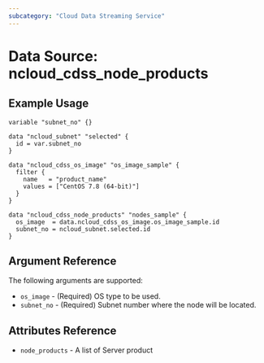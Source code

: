 ```yaml
---
subcategory: "Cloud Data Streaming Service"
---
```



# Data Source: ncloud_cdss_node_products

## Example Usage

```hcl
variable "subnet_no" {}

data "ncloud_subnet" "selected" {
  id = var.subnet_no
}

data "ncloud_cdss_os_image" "os_image_sample" {
  filter {
    name   = "product_name"
    values = ["CentOS 7.8 (64-bit)"]
  }
}

data "ncloud_cdss_node_products" "nodes_sample" {
  os_image  = data.ncloud_cdss_os_image.os_image_sample.id
  subnet_no = ncloud_subnet.selected.id
}
```

## Argument Reference

The following arguments are supported:

* `os_image` - (Required) OS type to be used.
* `subnet_no` - (Required) Subnet number where the node will be located.

## Attributes Reference

* `node_products` - A list of Server product
